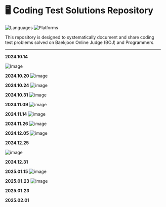# 🖥️ Coding Test Solutions Repository

![Languages](https://img.shields.io/badge/Language-Python%20%7C%20Java-brightgreen)
![Platforms](https://img.shields.io/badge/Platforms-BOJ%20%7C%20Programmers-blue)

This repository is designed to systematically document and share coding test problems solved on Baekjoon Online Judge (BOJ) and Programmers.

---

**2024.10.14**

![Image](https://github.com/user-attachments/assets/e052fe56-ac9f-426a-aa90-f42fc99f0a5e)

**2024.10.20**
![image](https://github.com/user-attachments/assets/108ed9a8-3c14-4051-9ee6-c322065fb465)

**2024.10.24**
![image](https://github.com/user-attachments/assets/4ad79cba-1a0d-460e-b462-ef8fa8c9c6d7)

**2024.10.31**
![image](https://github.com/user-attachments/assets/ccb553d6-ef93-45e2-a885-3f07fdb3d9b4)

**2024.11.09**
![image](https://github.com/user-attachments/assets/8702761c-9d75-455c-b456-c417a2e552e1)

**2024.11.14**
![image](https://github.com/user-attachments/assets/09ca9a1c-8b66-4b3f-9032-84a9dbc7ed42)

**2024.11.26**
![image](https://github.com/user-attachments/assets/4b27f7cc-fc79-41bb-9f10-7ca3c1c680ea)

**2024.12.05**
![image](https://github.com/user-attachments/assets/1a41a392-ac9a-4984-aa4b-a2fcd5fa8273)

**2024.12.25**

![image](https://github.com/user-attachments/assets/a6a6f463-7fe5-4629-9de2-fd85f916f3e3)

**2024.12.31**


**2025.01.15**
![image](https://github.com/user-attachments/assets/6689f4ef-95f0-4246-bfe1-d604b8093bb1)

**2025.01.23**
![image](https://github.com/user-attachments/assets/b4897807-e6f4-4fdb-8829-46db0594857c)

**2025.01.23**


**2025.02.01**







